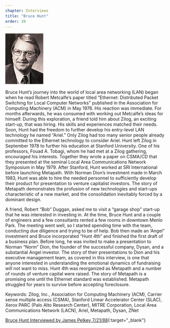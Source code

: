 ```yaml
---
chapter: Interviews
title: "Bruce Hunt"
order: 39
---
```


![Bruce Hunt](/assets/img/bruce-hunt-l.jpg)

Bruce Hunt’s journey into the world of local area networking (LAN) began when he read Robert Metcalfe’s paper titled “Ethernet: Distributed Packet Switching for Local Computer Networks" published in the Association for Computing Machinery (ACM) in May 1976. His reaction was immediate. For months afterwards, he was consumed with working out Metcalfe’s ideas for himself. During this exploration, a friend told him about Zilog, an exciting start-up, that was hiring. His skills and experiences matched their needs. Soon, Hunt had the freedom to further develop his entry-level LAN technology he named “Ariel.” Only Zilog had too many senior people already committed to the Ethernet technology to consider Ariel. Hunt left Zilog in September 1978 to further his education at Stanford University. One of his professors, Fouad A. Tobagi, whom he had met at a Zilog gathering, encouraged his interests. Together they wrote a paper on CSMA/CD that they presented at the seminal Local Area Communications Network Symposium in May 1979. After Stanford, Hunt worked at SRI International before launching Metapath. With Norman Dion’s investment made in March 1983, Hunt was able to hire the needed personnel to sufficiently develop their product for presentation to venture capitalist investors. The story of Metapath demonstrates the profusion of new technologies and start-ups characteristic of a new market, and the consolidation inevitably forced by a dominant design.

A friend, Robert “Bob” Duggan, asked me to visit a “garage shop” start-up that he was interested in investing in. At the time, Bruce Hunt and a couple of engineers and a few consultants rented a few rooms in downtown Menlo Park. The meeting went well, so I started spending time with the team, conducting due diligence and trying to be of help. Bob then made an ‘Angel” investment and Bruce incorporated “Hunt 4th” and finished the first draft of a business plan. Before long, he was invited to make a presentation to Norman “Norm” Dion, the founder of the successful company, Dysan, and a substantial Angel investor. The story of their presentations to Dion and his executive management team, as covered in this interview, is one that anyone interested in understanding the emotional dynamics of fundraising will not want to miss. Hunt 4th was reorganized as Metapath and a number of rounds of venture capital were raised. The story of Metapath is a promising one until the Ethernet standard was established. Metapath struggled for years to survive before accepting foreclosure.

Keywords: Zilog, Inc., Association for Computing Machinery (ACM), Carrier sense multiple access (CSMA), Stanford Linear Accelerator Center (SLAC), Xerox PARC (Palo Alto Research Center), MITRE Corporation, Local Area Communications Network (LACN), Ariel, Metapath, Dysan, ZNet

[Bruce Hunt Interviewed by James Pelkey 7/21/88](https://archive.computerhistory.org/resources/access/text/2013/05/102746651-05-01-acc.pdf){:target="_blank"}
